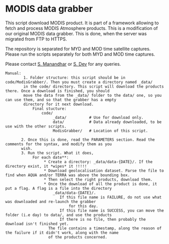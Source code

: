 # MODIS data grabber
This script download MODIS product. It is part of a framework allowing to fetch and process MODIS Atmosphere products. This is a modification of our original MODIS data grabber. This is done, when the server was migrated from FTP to HTTPS.

The repository is separated for MYD and MOD time satellite captures. Please run the scripts separately for both MYD and MOD time captures.

Please contact [S. Manandhar](SHILPA005@e.ntu.edu.sg) or [S. Dev](https://soumyabrata.github.io/) for any queries. 

```
Manual:
        1. Folder structure: this script should be in code/ModisGrabber/. Then you must create a directory named _data/
        in the code/ directory. This script will download the products there. Once a download is finished, you should
        move the data from the _data/ folder to the data/ one, so you can use them, and so that the grabber has a empty
        directory for it next download.
            Final stucture:
                code/
                     _data/          # Use for download only.
                     data/           # Data already downloaded, to be use with the other scripts.
                     ModisGrabber/   # Location of this script.

       2. Once this is done, read the PARAMETERS section. Read the comments for the syntax, and modify them as you
       wish.
       3. Run the script. What it does,
            For each date**:
                 * Create a directory: _data/data-{DATE}/. If the directory exist, it *wipes* it !!!!!
                 * Download geolocalisation dataset. Parse the file to find when AQUA and/or TERRA was above the bounding box.
                 * Then select the right products, download them.
                 * Once the download of all the product is done, it put a flag. A flag is a file into the directory
                     _data/data-{DATE}/.
                        If this file name is FAILURE, do not use what was downloaded and re-launch the grabber
                            for this day.
                        If this file name is SUCCESS, you can move the folder (i.e day) to data/, and use the products
                        If there is no file, then probably the download isn't finished yet.
                   The file contains a timestamp, along the reason of the failure if it didn't work, along with the name
                   of the products concerned.
```
